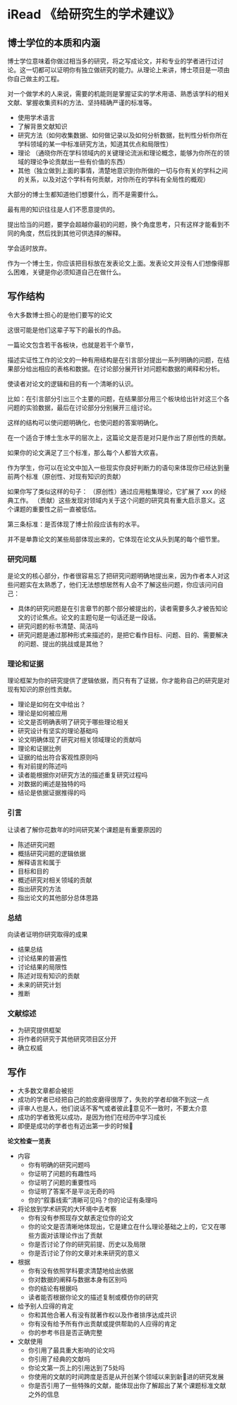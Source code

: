 # iRead 《给研究生的学术建议》

## 博士学位的本质和内涵

博士学位意味着你做过相当多的研究，将之写成论文，并和专业的学者进行过讨论。这一切都可以证明你有独立做研究的能力。从理论上来讲，博士项目是一项由你自己做主的工程。

对一个做学术的人来说，需要的机能则是掌握证实的学术用语、熟悉该学科的相关文献、掌握收集资料的方法、坚持精确严谨的标准等。

- 使用学术语言
- 了解背景文献知识
- 研究方法（如何收集数据、如何做记录以及如何分析数据，批判性分析你所在学科领域的某一中标准研究方法，知道其优点和局限性）
- 理论 （通晓你所在学科领域内的关键理论流派和理论概念，能够为你所在的领域的理论争论贡献出一些有价值的东西）
- 其他（独立做到上面的事情，清楚地意识到你所做的一切与你有关的学科之间的关系，以及对这个学科有何贡献，对你所在的学科有全局性的概观）

大部分的博士生都知道他们想要什么，而不是需要什么。

最有用的知识往往是人们不愿意提供的。

提出恰当的问题，要学会超越你最初的问题，换个角度思考，只有这样才能看到不同的角度，然后找到其他可供选择的解释。

学会适时放弃。

作为一个博士生，你应该把目标放在发表论文上面。发表论文并没有人们想像得那么困难，关键是你必须知道自己在做什么。 

## 写作结构

令大多数博士担心的是他们要写的论文

这很可能是他们这辈子写下的最长的作品。

一篇论文包含若干各板块，也就是若干个章节，

描述实证性工作的论文的一种有用结构是在引言部分提出一系列明确的问题，在结果部分给出相应的表格和数据。在讨论部分展开针对问题和数据的阐释和分析。

使读者对论文的逻辑和目的有一个清晰的认识。

比如：在引言部分引出三个主要的问题，在结果部分用三个板块给出针对这三个各问题的实验数据，最后在讨论部分分别展开三组讨论。

这样的结构可以使问题明确化，也使问题的答案明确化。

在一个适合于博士生水平的层次上，这篇论文是否是对只是作出了原创性的贡献。

如果你的论文满足了三个标准，那么每个人都皆大欢喜。

作为学生，你可以在论文中加入一些现实你良好判断力的语句来体现你已经达到量前两个标准（原创性、对现有知识的贡献）

如果你写了类似这样的句子：
（原创性）通过应用粗集理论，它扩展了 xxx 的经典工作。
（贡献）这些发现对领域内关于这个问题的研究具有重大启示意义。这个课题的重要性之前一直被低估。

第三条标准：是否体现了博士阶段应该有的水平。

并不是单靠论文的某些局部体现出来的，它体现在论文从头到尾的每个细节里。

### 研究问题

是论文的核心部分，作者很容易忘了把研究问题明确地提出来，因为作者本人对这些问题实在太熟悉了，他们无法想想居然有人会不了解这些问题，你应该问问自己：

- 具体的研究问题是在引言章节的那个部分被提出的，读者需要多久才被告知论文的讨论焦点。论文的主题句是一句话还是一段话。
- 研究问题的标书清楚、简洁吗
- 研究问题是通过那种形式来描述的，是把它看作目标、问题、目的、需要解决的问题、提出的挑战或是其他？


### 理论和证据
理论框架为你的研究提供了逻辑依据，而只有有了证据，你才能称自己的研究是对现有知识的原创性贡献。
- 理论是如何在文中给出？
- 理论是如何被应用
- 论文是否明确表明了研究于哪些理论相关
- 研究设计有坚实的理论基础吗
- 论文明确体现了研究对相关领域理论的贡献吗
- 理论和证据比例
- 证据的给出符合客观性原则吗
- 有对前提的陈述吗
- 读者能根据你对研究方法的描述重复研究过程吗
- 对数据的阐述是独特的吗
- 结论是依据证据推得的吗

### 引言

让读者了解你花数年的时间研究某个课题是有重要原因的

- 陈述研究问题
- 概括研究问题的逻辑依据
- 解释语言和属于
- 目标和目的
- 概述研究对相关领域的贡献
- 指出研究的方法
- 指出论文的其他部分总体思路

### 总结

向读者证明你研究取得的成果

- 结果总结
- 讨论结果的普遍性
- 讨论结果的局限性
- 陈述对现有知识的贡献
- 未来的研究计划
- 推断

### 文献综述

- 为研究提供框架
- 将作者的研究于其他研究项目区分开
- 确立权威

## 写作

- 大多数文章都会被拒
- 成功的学者已经把自己的脸皮磨得很厚了，失败的学者却做不到这一点
- 评审人也是人，他们说话不客气或者彼此意见不一致时，不要太介意
- 成功的学者致死以成功，是因为他们在经历中学习成长
- 即便是成功的学者也有迈出第一步的时候

**论文检查一览表**
- 内容
    - 你有明确的研究问题吗
    - 你证明了问题的有趣性吗
    - 你证明了问题的重要性吗
    - 你证明了答案不是平淡无奇的吗
    - 你的“叙事线索”清晰可见吗？你的论证有条理吗
- 将论放到学术研究的大环境中去考察
    - 你有没有参照现存文献表定位你的论文
    - 你的论文是否清晰地体现出，它是建立在什么理论基础之上的，它又在哪些方面对该理论作出了贡献
    - 你是否讨论了你的研究前提、历史以及局限
    - 你是否讨论了你的文章对未来研究的意义
- 根据
    - 你有没有依照学科要求清楚地给出依据
    - 你对数据的阐释与数据本身有区别吗
    - 你的结论有根据吗
    - 读者能否根据你论文的描述复制或模仿你的研究
- 给予别人应得的肯定
    - 你和其他合著人有没有就著作权以及作者排序达成共识
    - 你有没有给予所有作出贡献或提供帮助的人应得的肯定
    - 你的参考书目是否正确完整
- 文献使用
    - 你引用了最具重大影响的论文吗
    - 你引用了经典的文献吗
    - 你论文第一页上的引用达到了5处吗
    - 你使用的文献的时间跨度是否是从开创某个领域以来到新进的研究发展
    - 你是否引用了一些特殊的文献，能体现出你了解超出了某个课题标准文献之外的信息
